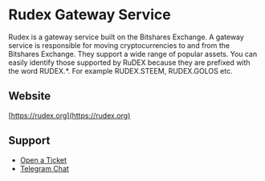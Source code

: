 # Rudex Gateway Service

Rudex is a gateway service built on the Bitshares Exchange. A gateway service is responsible for moving cryptocurrencies to and from the Bitshares Exchange. They support a wide range of popular assets. You can easily identify those supported by RuDEX because they are prefixed with the word RUDEX.*. For example RUDEX.STEEM, RUDEX.GOLOS etc.

## Website
[https://rudex.org](https://rudex.org)

## Support
- [Open a Ticket](https://rudex.freshdesk.com)
- [Telegram Chat](https://t.me/BitSharesDEX_RU)
